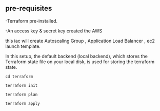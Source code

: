 pre-requisites
---------------
-Terraform pre-installed.

-An access key & secret key created the AWS


this iac will create Autoscaling Group , Application Load Balancer , ec2 launch template.

In this setup, the default backend (local backend), which stores the Terraform state file on your local disk, is used for storing the terraform state.

```
cd terraform

terraform init

terraform plan

terraform apply
```
